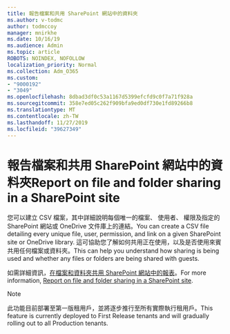 ```yaml
---
title: 報告檔案和共用 SharePoint 網站中的資料夾
ms.author: v-todmc
author: todmccoy
manager: mnirkhe
ms.date: 10/16/19
ms.audience: Admin
ms.topic: article
ROBOTS: NOINDEX, NOFOLLOW
localization_priority: Normal
ms.collection: Adm_O365
ms.custom:
- "9000192"
- "3049"
ms.openlocfilehash: 8dbad3df0c53a1167d5399efcfd9c0f7a71f928a
ms.sourcegitcommit: 358e7ed05c262f909bfa9ed0df730e1fd89266b8
ms.translationtype: MT
ms.contentlocale: zh-TW
ms.lasthandoff: 11/27/2019
ms.locfileid: "39627349"
---
```

# <a name="report-on-file-and-folder-sharing-in-a-sharepoint-site"></a><span data-ttu-id="81e0f-102">報告檔案和共用 SharePoint 網站中的資料夾</span><span class="sxs-lookup"><span data-stu-id="81e0f-102">Report on file and folder sharing in a SharePoint site</span></span>

<span data-ttu-id="81e0f-103">您可以建立 CSV 檔案，其中詳細說明每個唯一的檔案、 使用者、 權限及指定的 SharePoint 網站或 OneDrive 文件庫上的連結。</span><span class="sxs-lookup"><span data-stu-id="81e0f-103">You can create a CSV file detailing every unique file, user, permission, and link on a given SharePoint site or OneDrive library.</span></span> <span data-ttu-id="81e0f-104">這可協助您了解如何共用正在使用，以及是否使用來賓共用任何檔案或資料夾。</span><span class="sxs-lookup"><span data-stu-id="81e0f-104">This can help you understand how sharing is being used and whether any files or folders are being shared with guests.</span></span>

<span data-ttu-id="81e0f-105">如需詳細資訊，[在檔案和資料夾共用 SharePoint 網站中的報表](https://docs.microsoft.com/sharepoint/sharing-reports)。</span><span class="sxs-lookup"><span data-stu-id="81e0f-105">For more information, [Report on file and folder sharing in a SharePoint site](https://docs.microsoft.com/sharepoint/sharing-reports).</span></span>

> [!NOTE]
> <span data-ttu-id="81e0f-106">此功能目前部署至第一版租用戶，並將逐步推行至所有實際執行租用戶。</span><span class="sxs-lookup"><span data-stu-id="81e0f-106">This feature is currently deployed to First Release tenants and will gradually rolling out to all Production tenants.</span></span>